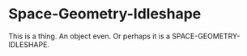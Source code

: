 # Space-Geometry-Idleshape
This is a thing. An object even. Or perhaps it is a SPACE-GEOMETRY-IDLESHAPE. 
